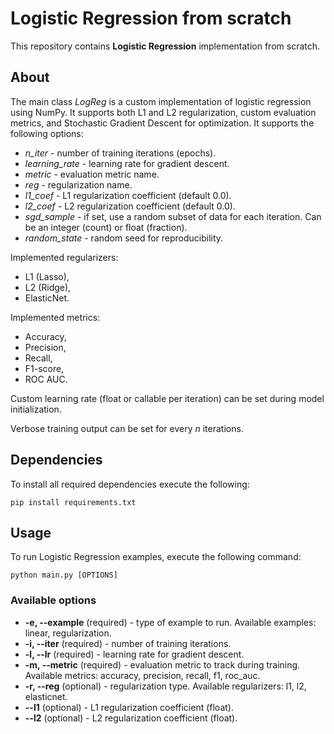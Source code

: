 # Logistic Regression from scratch

This repository contains **Logistic Regression** implementation from scratch.

## About
The main class *LogReg* is a custom implementation of logistic regression using NumPy. It supports both L1 and L2 regularization, custom evaluation metrics, and Stochastic Gradient Descent  for optimization. It supports the following options:
- *n_iter* - number of training iterations (epochs).
- *learning_rate* - learning rate for gradient descent.
- *metric* - evaluation metric name.
- *reg* - regularization name.
- *l1_coef* - L1 regularization coefficient (default 0.0).
- *l2_coef*	- L2 regularization coefficient (default 0.0).
- *sgd_sample* - if set, use a random subset of data for each iteration. Can be an integer (count) or float (fraction).
- *random_state* - random seed for reproducibility.

Implemented regularizers:
- L1 (Lasso),
- L2 (Ridge),
- ElasticNet.

Implemented metrics:
- Accuracy,
- Precision,
- Recall,
- F1-score,
- ROC AUC. 

Custom learning rate (float or callable per iteration) can be set during model initialization.

Verbose training output can be set for every *n* iterations.

## Dependencies
To install all required dependencies execute the following:
```console
pip install requirements.txt
```

## Usage 
To run Logistic Regression examples, execute the following command:
```console
python main.py [OPTIONS]
```

### Available options
- **-e, --example** (required) - type of example to run. Available examples: linear, regularization.
- **-i, --iter** (required) - number of training iterations.
- **-l, --lr** (required) - learning rate for gradient descent.
- **-m, --metric** (required) - evaluation metric to track during training. Available metrics: accuracy, precision, recall, f1, roc_auc.
- **-r, --reg** (optional) - regularization type. Available regularizers: l1, l2, elasticnet.
- **--l1** (optional) - L1 regularization coefficient (float).
- **--l2** (optional) - L2 regularization coefficient (float).
